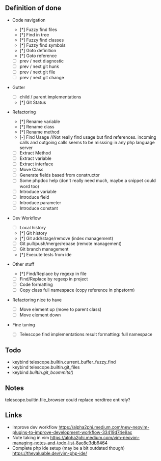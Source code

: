 ## Definition of done

- Code navigation
    - [*] Fuzzy find files
    - [*] Find in tree
    - [*] Fuzzy find classes
    - [*] Fuzzy find symbols
    - [*] Goto definition
    - [*] Goto reference
    - [ ] prev / next diagnostic
    - [ ] prev / next git hunk
    - [ ] prev / next git file
    - [ ] prev / next git change
- Gutter
    - [ ] child / parent implementations
    - [*] Git Status

- Refactoring
    - [*] Rename variable
    - [*] Rename class
    - [*] Rename method
    - [-] Find Usage //Not really find usage but find references. incoming calls and outgoing calls seems to be misssing in any php language server
    - [ ] Extract Method
    - [ ] Extract variable
    - [ ] Extract interface
    - [ ] Move Class
    - [ ] Generate fields based from constructor
    - [ ] Some phpdoc help (don't really need much, maybe a snippet could word too)
    - [ ] Introduce variable
    - [ ] Introduce field
    - [ ] Introduce parameter
    - [ ] Introduce constant
- Dev Workflow
    - [ ] Local history
    - [*] Git history
    - [*] Git add/stage/remove (index management)
    - [ ] Git pull/push/merge/rebase (remote management)
    - [ ] Git branch management
    - [*] Execute tests from ide

- Other stuff
    - [*] Find/Replace by regexp in file
    - [ ] Find/Replace by regexp in project
    - [ ] Code formatting
    - [ ] Copy class full namespace (copy reference in phpstorm)
- Refactoring nice to have
    - [ ] Move element up (move to parent class)
    - [ ] Move element down

- Fine tuning
    - [ ] Telescope find implementations result formatting: full namespace

## Todo
- keybind telescope.builtin.current_buffer_fuzzy_find
- keybind telescope.builtin.git_files
- keybind *builtin.git_bcommits()*
## Notes

telescope.builtin.file_browser could replace nerdtree entirely?

## Links

- Improve dev workflow https://alpha2phi.medium.com/new-neovim-plugins-to-improve-development-workflow-33419d74e9ac
- Note taking in vim https://alpha2phi.medium.com/vim-neovim-managing-notes-and-todo-list-8ae8e3db6464
- Complete php ide setup (may be a bit outdated though) https://thevaluable.dev/vim-php-ide/ 
